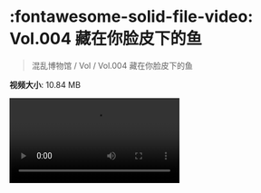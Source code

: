 # :fontawesome-solid-file-video: Vol.004 藏在你脸皮下的鱼

> 混乱博物馆 / Vol / Vol.004 藏在你脸皮下的鱼

**视频大小**: 10.84 MB

<div class="video"><video src="https://file.hsyhx.top/archive/混乱博物馆/Vol/Vol.004 藏在你脸皮下的鱼.mp4" controls preload>🤔 您的浏览器不支持 video 标签</video></div>